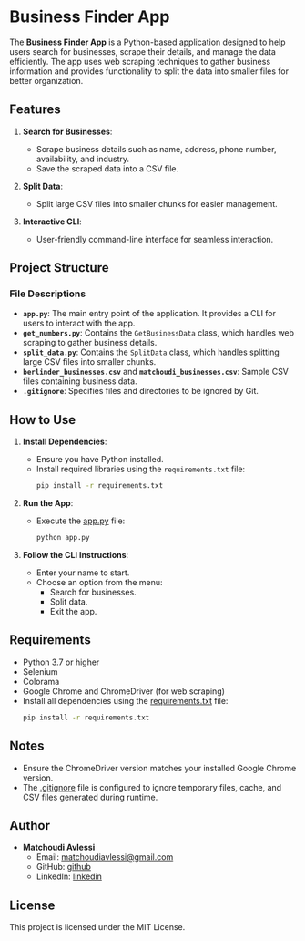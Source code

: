 # Business Finder App

The **Business Finder App** is a Python-based application designed to help users search for businesses, scrape their details, and manage the data efficiently. The app uses web scraping techniques to gather business information and provides functionality to split the data into smaller files for better organization.

## Features

1. **Search for Businesses**:
   - Scrape business details such as name, address, phone number, availability, and industry.
   - Save the scraped data into a CSV file.

2. **Split Data**:
   - Split large CSV files into smaller chunks for easier management.

3. **Interactive CLI**:
   - User-friendly command-line interface for seamless interaction.

## Project Structure

### File Descriptions

- **`app.py`**: The main entry point of the application. It provides a CLI for users to interact with the app.
- **`get_numbers.py`**: Contains the `GetBusinessData` class, which handles web scraping to gather business details.
- **`split_data.py`**: Contains the `SplitData` class, which handles splitting large CSV files into smaller chunks.
- **`berlinder_businesses.csv`** and **`matchoudi_businesses.csv`**: Sample CSV files containing business data.
- **`.gitignore`**: Specifies files and directories to be ignored by Git.

## How to Use

1. **Install Dependencies**:
   - Ensure you have Python installed.
   - Install required libraries using the `requirements.txt` file:
     ```sh
     pip install -r requirements.txt
     ```

2. **Run the App**:
   - Execute the [app.py](http://_vscodecontentref_/6) file:
     ```sh
     python app.py
     ```

3. **Follow the CLI Instructions**:
   - Enter your name to start.
   - Choose an option from the menu:
     - Search for businesses.
     - Split data.
     - Exit the app.

## Requirements

- Python 3.7 or higher
- Selenium
- Colorama
- Google Chrome and ChromeDriver (for web scraping)
- Install all dependencies using the [requirements.txt](http://_vscodecontentref_/1) file:
  ```sh
  pip install -r requirements.txt
  ```

## Notes

- Ensure the ChromeDriver version matches your installed Google Chrome version.
- The [.gitignore](http://_vscodecontentref_/7) file is configured to ignore temporary files, cache, and CSV files generated during runtime.

## Author

- **Matchoudi Avlessi**
  - Email: matchoudiavlessi@gmail.com
  - GitHub: [github](https://github.com/matchoudi)
  - LinkedIn: [linkedin](https://linkedin.com/in/matchoudi)

## License

This project is licensed under the MIT License.
